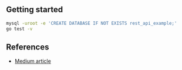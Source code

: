## Getting started
```bash
mysql -uroot -e 'CREATE DATABASE IF NOT EXISTS rest_api_example;'
go test -v
```

## References
* [Medium article](https://medium.com/@kelvinpfw/building-and-testing-a-rest-api-in-golang-using-gorilla-mux-and-mysql-1f0518818ff6)
